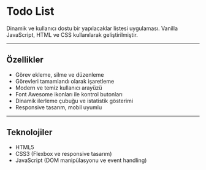 # Todo List

Dinamik ve kullanıcı dostu bir yapılacaklar listesi uygulaması. Vanilla JavaScript, HTML ve CSS kullanılarak geliştirilmiştir.

---

## Özellikler

- Görev ekleme, silme ve düzenleme
- Görevleri tamamlandı olarak işaretleme
- Modern ve temiz kullanıcı arayüzü
- Font Awesome ikonları ile kontrol butonları
- Dinamik ilerleme çubuğu ve istatistik gösterimi
- Responsive tasarım, mobil uyumlu

---

## Teknolojiler

- HTML5
- CSS3 (Flexbox ve responsive tasarım)
- JavaScript (DOM manipülasyonu ve event handling)



